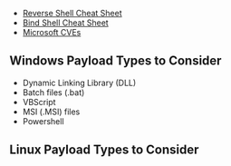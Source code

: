 
- [Reverse Shell Cheat Sheet](https://swisskyrepo.github.io/InternalAllTheThings/cheatsheets/shell-reverse-cheatsheet/)
- [Bind Shell Cheat Sheet](https://swisskyrepo.github.io/InternalAllTheThings/cheatsheets/shell-bind-cheatsheet/)
- [Microsoft CVEs](https://www.cvedetails.com/vendor/26/Microsoft.html)


## Windows Payload Types to Consider
- Dynamic Linking Library (DLL)
- Batch files (.bat)
- VBScript
- MSI (.MSI) files
- Powershell

## Linux Payload Types to Consider
